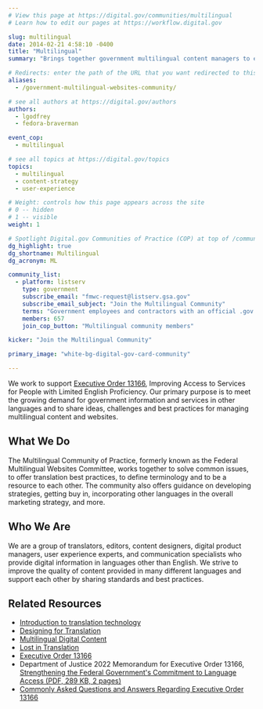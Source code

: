 ```yaml
---
# View this page at https://digital.gov/communities/multilingual
# Learn how to edit our pages at https://workflow.digital.gov

slug: multilingual
date: 2014-02-21 4:58:10 -0400
title: "Multilingual"
summary: "Brings together government multilingual content managers to expand and improve digital content in languages other than English."

# Redirects: enter the path of the URL that you want redirected to this page
aliases:
  - /government-multilingual-websites-community/

# see all authors at https://digital.gov/authors
authors:
  - lgodfrey
  - fedora-braverman

event_cop:
  - multilingual

# see all topics at https://digital.gov/topics
topics:
  - multilingual
  - content-strategy
  - user-experience

# Weight: controls how this page appears across the site
# 0 -- hidden
# 1 -- visible
weight: 1

# Spotlight Digital.gov Communities of Practice (COP) at top of /communities
dg_highlight: true
dg_shortname: Multilingual
dg_acronym: ML

community_list:
  - platform: listserv
    type: government
    subscribe_email: "fmwc-request@listserv.gsa.gov"
    subscribe_email_subject: "Join the Multilingual Community"
    terms: "Government employees and contractors with an official .gov or .mil email are eligible to join."
    members: 657
    join_cop_button: "Multilingual community members"

kicker: "Join the Multilingual Community"

primary_image: "white-bg-digital-gov-card-community"

---
```


We work to support [Executive Order 13166](https://digital.gov/resources/improving-access-to-services-for-people-with-limited-english-proficiency-e-o-13166/), Improving Access to Services for People with Limited English Proficiency. Our primary purpose is to meet the growing demand for government information and services in other languages and to share ideas, challenges and best practices for managing multilingual content and websites.

## What We Do

The Multilingual Community of Practice, formerly known as the Federal Multilingual Websites Committee, works together to solve common issues, to offer translation best practices, to define terminology and to be a resource to each other. The community also offers guidance on developing strategies, getting buy in, incorporating other languages in the overall marketing strategy, and more.

## Who We Are

We are a group of translators, editors, content designers, digital product managers, user experience experts, and  communication specialists who provide digital information in languages other than English. We strive to improve the quality of content provided in many different languages and support each other by sharing standards and best practices.

## Related Resources

- [Introduction to translation technology](https://digital.gov/resources/introduction-to-translation-technology/)
- [Designing for Translation](https://digital.gov/2018/12/20/designing-for-translation/)
- [Multilingual Digital Content](https://digital.gov/2014/07/01/multilingual-digital-content/)
- [Lost in Translation](https://digital.gov/2012/10/01/automated-translation-good-solution-or-not/)
- [Executive Order 13166](https://digital.gov/resources/improving-access-to-services-for-people-with-limited-english-proficiency-e-o-13166/#:~:text=All%20Resources-,Improving%20Access%20to%20Services%20for,Limited%20English%20Proficiency%20(EO%2013166)&text=The%20Executive%20Order%20also%20requires,their%20LEP%20applicants%20and%20beneficiaries.)
- Department of Justice 2022 Memorandum for Executive Order 13166, [Strengthening the Federal Government's Commitment to Language Access (PDF, 289 KB, 2 pages)](https://www.justice.gov/file/1553196/download)
- [Commonly Asked Questions and Answers Regarding Executive Order 13166](https://www.lep.gov/faq/faqs-executive-order-13166/commonly-asked-questions-and-answers-regarding-executive-order-13166)
